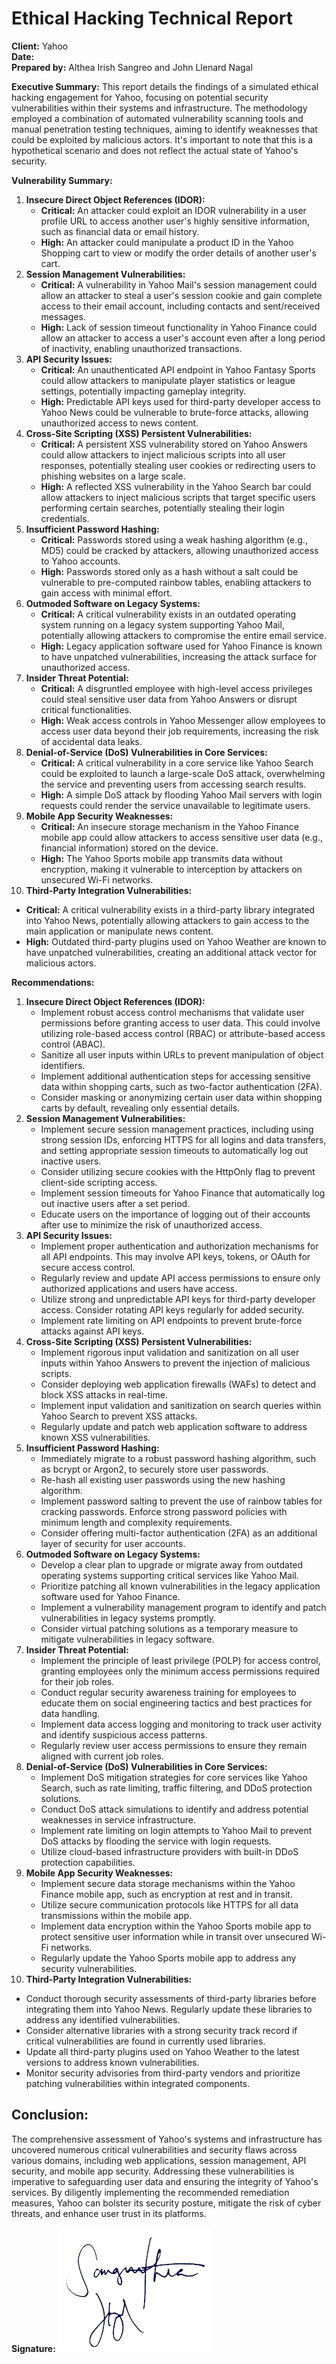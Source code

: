 # Ethical Hacking Technical Report

**Client:** Yahoo  
**Date:**  
**Prepared by:** Althea Irish Sangreo and John Llenard Nagal

**Executive Summary:**
This report details the findings of a simulated ethical hacking engagement for Yahoo, focusing on potential security vulnerabilities within their systems and infrastructure. The methodology employed a combination of automated vulnerability scanning tools and manual penetration testing techniques, aiming to identify weaknesses that could be exploited by malicious actors. It's important to note that this is a hypothetical scenario and does not reflect the actual state of Yahoo's security.

**Vulnerability Summary:**
1. **Insecure Direct Object References (IDOR):**
   - **Critical:** An attacker could exploit an IDOR vulnerability in a user profile URL to access another user's highly sensitive information, such as financial data or email history.
   - **High:** An attacker could manipulate a product ID in the Yahoo Shopping cart to view or modify the order details of another user's cart.
2. **Session Management Vulnerabilities:**
   - **Critical:** A vulnerability in Yahoo Mail's session management could allow an attacker to steal a user's session cookie and gain complete access to their email account, including contacts and sent/received messages.
   - **High:** Lack of session timeout functionality in Yahoo Finance could allow an attacker to access a user's account even after a long period of inactivity, enabling unauthorized transactions.
3. **API Security Issues:**
   - **Critical:** An unauthenticated API endpoint in Yahoo Fantasy Sports could allow attackers to manipulate player statistics or league settings, potentially impacting gameplay integrity.
   - **High:** Predictable API keys used for third-party developer access to Yahoo News could be vulnerable to brute-force attacks, allowing unauthorized access to news content.
4. **Cross-Site Scripting (XSS) Persistent Vulnerabilities:**
   - **Critical:** A persistent XSS vulnerability stored on Yahoo Answers could allow attackers to inject malicious scripts into all user responses, potentially stealing user cookies or redirecting users to phishing websites on a large scale.
   - **High:** A reflected XSS vulnerability in the Yahoo Search bar could allow attackers to inject malicious scripts that target specific users performing certain searches, potentially stealing their login credentials.
5. **Insufficient Password Hashing:**
   - **Critical:** Passwords stored using a weak hashing algorithm (e.g., MD5) could be cracked by attackers, allowing unauthorized access to Yahoo accounts.
   - **High:** Passwords stored only as a hash without a salt could be vulnerable to pre-computed rainbow tables, enabling attackers to gain access with minimal effort.
6. **Outmoded Software on Legacy Systems:**
   - **Critical:** A critical vulnerability exists in an outdated operating system running on a legacy system supporting Yahoo Mail, potentially allowing attackers to compromise the entire email service.
   - **High:** Legacy application software used for Yahoo Finance is known to have unpatched vulnerabilities, increasing the attack surface for unauthorized access.
7. **Insider Threat Potential:**
   - **Critical:** A disgruntled employee with high-level access privileges could steal sensitive user data from Yahoo Answers or disrupt critical functionalities.
   - **High:** Weak access controls in Yahoo Messenger allow employees to access user data beyond their job requirements, increasing the risk of accidental data leaks.
8. **Denial-of-Service (DoS) Vulnerabilities in Core Services:**
   - **Critical:** A critical vulnerability in a core service like Yahoo Search could be exploited to launch a large-scale DoS attack, overwhelming the service and preventing users from accessing search results.
   - **High:** A simple DoS attack by flooding Yahoo Mail servers with login requests could render the service unavailable to legitimate users.
9. **Mobile App Security Weaknesses:**
   - **Critical:** An insecure storage mechanism in the Yahoo Finance mobile app could allow attackers to access sensitive user data (e.g., financial information) stored on the device.
   - **High:** The Yahoo Sports mobile app transmits data without encryption, making it vulnerable to interception by attackers on unsecured Wi-Fi networks.
10. **Third-Party Integration Vulnerabilities:**
   - **Critical:** A critical vulnerability exists in a third-party library integrated into Yahoo News, potentially allowing attackers to gain access to the main application or manipulate news content.
   - **High:** Outdated third-party plugins used on Yahoo Weather are known to have unpatched vulnerabilities, creating an additional attack vector for malicious actors.

**Recommendations:**
1. **Insecure Direct Object References (IDOR):**
   - Implement robust access control mechanisms that validate user permissions before granting access to user data. This could involve utilizing role-based access control (RBAC) or attribute-based access control (ABAC).
   - Sanitize all user inputs within URLs to prevent manipulation of object identifiers.
   - Implement additional authentication steps for accessing sensitive data within shopping carts, such as two-factor authentication (2FA).
   - Consider masking or anonymizing certain user data within shopping carts by default, revealing only essential details.
2. **Session Management Vulnerabilities:**
   - Implement secure session management practices, including using strong session IDs, enforcing HTTPS for all logins and data transfers, and setting appropriate session timeouts to automatically log out inactive users.
   - Consider utilizing secure cookies with the HttpOnly flag to prevent client-side scripting access.
   - Implement session timeouts for Yahoo Finance that automatically log out inactive users after a set period.
   - Educate users on the importance of logging out of their accounts after use to minimize the risk of unauthorized access.
3. **API Security Issues:**
   - Implement proper authentication and authorization mechanisms for all API endpoints. This may involve API keys, tokens, or OAuth for secure access control.
   - Regularly review and update API access permissions to ensure only authorized applications and users have access.
   - Utilize strong and unpredictable API keys for third-party developer access. Consider rotating API keys regularly for added security.
   - Implement rate limiting on API endpoints to prevent brute-force attacks against API keys.
4. **Cross-Site Scripting (XSS) Persistent Vulnerabilities:**
   - Implement rigorous input validation and sanitization on all user inputs within Yahoo Answers to prevent the injection of malicious scripts.
   - Consider deploying web application firewalls (WAFs) to detect and block XSS attacks in real-time.
   - Implement input validation and sanitization on search queries within Yahoo Search to prevent XSS attacks.
   - Regularly update and patch web application software to address known XSS vulnerabilities.
5. **Insufficient Password Hashing:**
   - Immediately migrate to a robust password hashing algorithm, such as bcrypt or Argon2, to securely store user passwords.
   - Re-hash all existing user passwords using the new hashing algorithm.
   - Implement password salting to prevent the use of rainbow tables for cracking passwords. Enforce strong password policies with minimum length and complexity requirements.
   - Consider offering multi-factor authentication (2FA) as an additional layer of security for user accounts.
6. **Outmoded Software on Legacy Systems:**
   - Develop a clear plan to upgrade or migrate away from outdated operating systems supporting critical services like Yahoo Mail.
   - Prioritize patching all known vulnerabilities in the legacy application software used for Yahoo Finance.
   - Implement a vulnerability management program to identify and patch vulnerabilities in legacy systems promptly.
   - Consider virtual patching solutions as a temporary measure to mitigate vulnerabilities in legacy software.
7. **Insider Threat Potential:**
   - Implement the principle of least privilege (POLP) for access control, granting employees only the minimum access permissions required for their job roles.
   - Conduct regular security awareness training for employees to educate them on social engineering tactics and best practices for data handling.
   - Implement data access logging and monitoring to track user activity and identify suspicious access patterns.
   - Regularly review user access permissions to ensure they remain aligned with current job roles.
8. **Denial-of-Service (DoS) Vulnerabilities in Core Services:**
   - Implement DoS mitigation strategies for core services like Yahoo Search, such as rate limiting, traffic filtering, and DDoS protection solutions.
   - Conduct DoS attack simulations to identify and address potential weaknesses in service infrastructure.
   - Implement rate limiting on login attempts to Yahoo Mail to prevent DoS attacks by flooding the service with login requests.
   - Utilize cloud-based infrastructure providers with built-in DDoS protection capabilities.
9. **Mobile App Security Weaknesses:**
   - Implement secure data storage mechanisms within the Yahoo Finance mobile app, such as encryption at rest and in transit.
   - Utilize secure communication protocols like HTTPS for all data transmissions within the mobile app.
   - Implement data encryption within the Yahoo Sports mobile app to protect sensitive user information while in transit over unsecured Wi-Fi networks.
   - Regularly update the Yahoo Sports mobile app to address any security vulnerabilities.
10. **Third-Party Integration Vulnerabilities:**
   - Conduct thorough security assessments of third-party libraries before integrating them into Yahoo News. Regularly update these libraries to address any identified vulnerabilities.
   - Consider alternative libraries with a strong security track record if critical vulnerabilities are found in currently used libraries.
   - Update all third-party plugins used on Yahoo Weather to the latest versions to address known vulnerabilities.
   - Monitor security advisories from third-party vendors and prioritize patching vulnerabilities within integrated components.

## Conclusion:
The comprehensive assessment of Yahoo's systems and infrastructure has uncovered numerous critical vulnerabilities and security flaws across various domains, including web applications, session management, API security, and mobile app security. Addressing these vulnerabilities is imperative to safeguarding user data and ensuring the integrity of Yahoo's services. By diligently implementing the recommended remediation measures, Yahoo can bolster its security posture, mitigate the risk of cyber threats, and enhance user trust in its platforms.


**Signature:** ![signature](signature.png)
